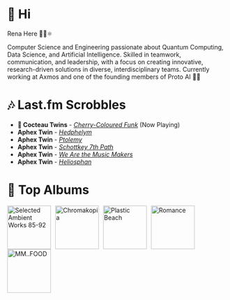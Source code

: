 # 👋 Hi

Rena Here 👩‍💻⚛️

Computer Science and Engineering passionate about Quantum Computing, Data Science, and Artificial Intelligence. Skilled in teamwork, communication, and leadership, with a focus on creating innovative, research-driven solutions in diverse, interdisciplinary teams.
Currently working at Axmos and one of the founding members of Proto AI 🤖💪

# 🎶 Last.fm Scrobbles

- **🎵 Cocteau Twins** - *[Cherry-Coloured Funk](https://www.last.fm/music/Cocteau+Twins/_/Cherry-Coloured+Funk)* (Now Playing)
- **Aphex Twin** - *[Hedphelym](https://www.last.fm/music/Aphex+Twin/_/Hedphelym)*
- **Aphex Twin** - *[Ptolemy](https://www.last.fm/music/Aphex+Twin/_/Ptolemy)*
- **Aphex Twin** - *[Schottkey 7th Path](https://www.last.fm/music/Aphex+Twin/_/Schottkey+7th+Path)*
- **Aphex Twin** - *[We Are the Music Makers](https://www.last.fm/music/Aphex+Twin/_/We+Are+the+Music+Makers)*
- **Aphex Twin** - *[Heliosphan](https://www.last.fm/music/Aphex+Twin/_/Heliosphan)*

# 📀 Top Albums

<a href='https://www.last.fm/music/Aphex+Twin/Selected+Ambient+Works+85-92'><img src='https://lastfm.freetls.fastly.net/i/u/300x300/6f199a67803148cfb2cf2238b8fda0fb.jpg' alt='Selected Ambient Works 85-92' title='Aphex Twin - Selected Ambient Works 85-92' width='100' style='margin-right: 10px;'></a><a href='https://www.last.fm/music/Tyler,+the+Creator/Chromakopia'><img src='https://lastfm.freetls.fastly.net/i/u/300x300/8c0b389bb4cbf522bc5a2b58e15b6620.jpg' alt='Chromakopia' title='Tyler, the Creator - Chromakopia' width='100' style='margin-right: 10px;'></a><a href='https://www.last.fm/music/Gorillaz/Plastic+Beach'><img src='https://lastfm.freetls.fastly.net/i/u/300x300/ce6e2af584a5480b85b79371b219a92e.png' alt='Plastic Beach' title='Gorillaz - Plastic Beach' width='100' style='margin-right: 10px;'></a><a href='https://www.last.fm/music/Fontaines+D.C./Romance'><img src='https://lastfm.freetls.fastly.net/i/u/300x300/4f4ae1fdc6b81d93c41c0054d596ccf0.png' alt='Romance' title='Fontaines D.C. - Romance' width='100' style='margin-right: 10px;'></a><a href='https://www.last.fm/music/MF+DOOM/MM..FOOD'><img src='https://lastfm.freetls.fastly.net/i/u/300x300/7d1a24c15c32327454fb83f6177c0b76.png' alt='MM..FOOD' title='MF DOOM - MM..FOOD' width='100' style='margin-right: 10px;'></a>